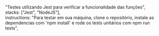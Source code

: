"Testes utilizando Jest para verificar a funcionalidade das funções", \
stacks: ["Jest", "NodeJS"], \
instructions: "Para testar em sua máquina, clone o repositório, instale as dependencias com 'npm install' e rode os tests unitários com npm run tests",
